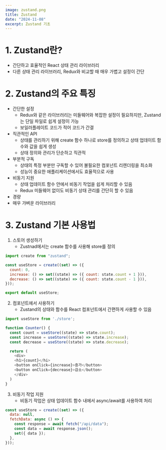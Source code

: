 ```yaml
---
image: zustand.png
title: Zustand
date: "2024-11-08"
excerpt: Zustand 기초
---
```


# 1. Zustand란?

- 간단하고 효율적인 React 상태 관리 라이브러리
- 다른 상태 관리 라이브러리, Redux와 비교할 때 매우 가볍고 설정이 간단

# 2. Zustand의 주요 특징

- 간단한 설정
  - Redux와 같은 라이브러리는 미들웨어와 복잡한 설정이 필요하지만, Zustand는 단일 파일로 쉽게 설정이 가능
  - 보일러플레이트 코드가 적어 코드가 간결
- 직관적인 API
  - 상태를 관리하기 위해 create 함수 하나로 store를 정의하고 상태 업데이트 함수와 값을 쉽게 생성
  - 상태 정의와 관리가 단순하고 직관적
- 부분적 구독
  - 상태의 특정 부분만 구독할 수 있어 불필요한 컴포넌트 리렌더링을 최소화
  - 성능이 중요한 애플리케이션에서도 효율적으로 사용
- 비동기 지원
  - 상태 업데이트 함수 안에서 비동기 작업을 쉽게 처리할 수 있음
  - Redux 미들웨어 없이도 비동기 상태 관리를 간단히 할 수 있음
- 경량
- 매우 가벼운 라이브러리

# 3. Zustand 기본 사용법

1. 스토어 생성하기
   - Zustnad에서는 create 함수를 사용해 store를 정의

```js
import create from "zustand";

const useStore = create((set) => ({
  count: 0,
  increase: () => set((state) => ({ count: state.count + 1 })),
  decrease: () => set((state) => ({ count: state.count - 1 })),
}));

export default useStore;
```

2. 컴포넌트에서 사용하기
   - Zustand의 상태와 함수를 React 컴포넌트에서 간편하게 사용할 수 있음

```js
import useStore from './store';

function Counter() {
  const count = useStore((state) => state.count);
  const increase = useStore((state) => state.increase);
  const decrease = useStore((state) => state.decrease);

  return (
    <div>
    <h1>{count}</hi>
    <button onClick={increase}>증가</button>
    <button onClick={decrease}>감소</button>
    </div>
  )
}
```

3. 비동기 작업 지원
   - 비동기 작업은 상태 업데이트 함수 내에서 async/await를 사용하여 처리

```js
const useStore = create((set) => ({
  data: null,
  fetchData: async () => {
    const response = await fetch("/api/data");
    const data = await response.json();
    set({ data });
  },
}));
```

